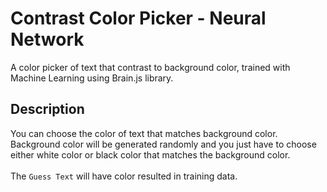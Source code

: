 # Contrast Color Picker - Neural Network

A color picker of text that contrast to background color, trained with Machine Learning using Brain.js library.

## Description

You can choose the color of text that matches background color. Background color will be generated randomly and you just have to choose either white color or black color that matches the background color.<br><br>
The `Guess Text` will have color resulted in training data.
